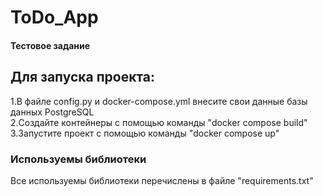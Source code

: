 # ToDo_App
#### Тестовое задание 

## Для запуска проекта:
1.В файле config.py и docker-compose.yml внесите свои данные базы данных PostgreSQL<br/>
2.Создайте контейнеры с помощью команды "docker compose build"<br/>
3.Запустите проект с помощью команды "docker compose up"<br/>

### Используемы библиотеки
Все используемы библиотеки перечислены в файле "requirements.txt"
